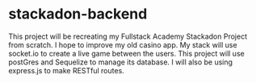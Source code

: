 # stackadon-backend

This project will be recreating my Fullstack Academy Stackadon Project from scratch. I hope to improve my old casino app. My stack will use socket.io to create a live game between the users. This project will use postGres and Sequelize to manage its database. I will also be using express.js to make RESTful routes.
